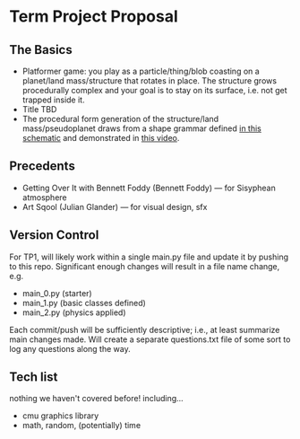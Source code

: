 # Term Project Proposal

## The Basics
- Platformer game: you play as a particle/thing/blob coasting on a planet/land mass/structure that rotates in place. The structure grows procedurally complex and your goal is to stay on its surface, i.e. not get trapped inside it.
- Title TBD
- The procedural form generation of the structure/land mass/pseudoplanet draws from a shape grammar defined [in this schematic](https://raw.githubusercontent.com/liuleslie/liuleslie.github.io/refs/heads/main/journal-media/ShapeGrammar_Schematic.png) and demonstrated in [this video](https://vimeo.com/1025495834).

## Precedents
- Getting Over It with Bennett Foddy (Bennett Foddy) — for Sisyphean atmosphere
- Art Sqool (Julian Glander) — for visual design, sfx

## Version Control

For TP1, will likely work within a single main.py file and update it by pushing to this repo. Significant enough changes will result in a file name change, e.g.
- main_0.py (starter)
- main_1.py (basic classes defined)
- main_2.py (physics applied)

Each commit/push will be sufficiently descriptive; i.e., at least summarize main changes made. Will create a separate questions.txt file of some sort to log any questions along the way.

## Tech list

nothing we haven't covered before! including...
- cmu graphics library
- math, random, (potentially) time